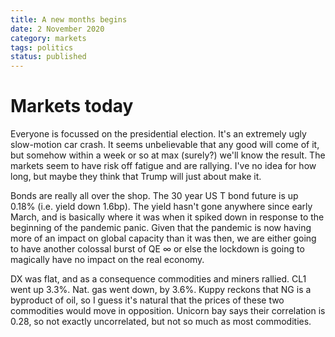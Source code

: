```yaml
---
title: A new months begins
date: 2 November 2020
category: markets
tags: politics
status: published 
---
```


# Markets today

Everyone is focussed on the presidential election.
It's an extremely ugly slow-motion car crash.
It seems unbelievable that any good will come of it, but somehow within a week or so at max (surely?) we'll know the result.
The markets seem to have risk off fatigue and are rallying. I've no idea for how long, but maybe they think that Trump will just about make it.

Bonds are really all over the shop. The 30 year US T bond future is up 0.18% (i.e. yield down 1.6bp). The yield hasn't gone anywhere since early March, and is basically where it was when it spiked down in response to the beginning of the pandemic panic. 
Given that the pandemic is now having more of an impact on global capacity than it was then, we are either going to have another colossal burst of QE &infin; or else the lockdown is going to magically have no impact on the real economy.

DX was flat, and as a consequence commodities and miners rallied. CL1 went up 3.3%.
Nat. gas went down, by 3.6%. 
Kuppy reckons that NG is a byproduct of oil, so I guess it's natural that the prices of these two commodities would move in opposition. Unicorn bay says their correlation is 0.28, so not exactly uncorrelated, but not so much as most commodities.

